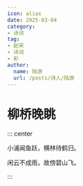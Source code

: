 ```yaml
---
icon: alias
date: 2025-03-04
category:
- 诗词
tag:
- 赵宋
- 诗词
- 彩
author:
  name: 陆游
  url: /posts/诗人/陆游
---
```


# 柳桥晚眺

<!-- more -->


::: center 

小浦闻鱼跃，横林待鹤归。

闲云不成雨，故傍碧山飞。

:::